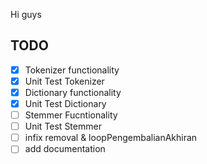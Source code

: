Hi guys

## TODO

- [x] Tokenizer functionality
- [x] Unit Test Tokenizer
- [x] Dictionary functionality
- [x] Unit Test Dictionary
- [ ] Stemmer Fucntionality
- [ ] Unit Test Stemmer
- [ ] infix removal & loopPengembalianAkhiran
- [ ] add documentation
